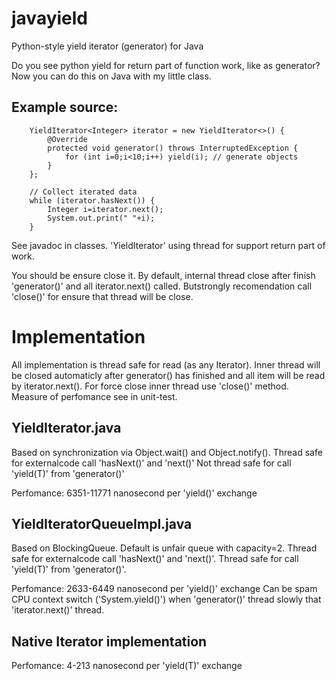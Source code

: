# javayield
Python-style yield iterator (generator) for Java

Do you see python yield for return part of function work, like as generator? Now you can do this on Java with my little class.

## Example source:

        YieldIterator<Integer> iterator = new YieldIterator<>() {
            @Override
            protected void generator() throws InterruptedException {
                for (int i=0;i<10;i++) yield(i); // generate objects
            }
        };
        
        // Collect iterated data
        while (iterator.hasNext()) {
            Integer i=iterator.next();
            System.out.print(" "+i);
        }

See javadoc in classes.
'YieldIterator' using thread for support return part of work. 

You should be ensure close it. By default, internal thread close after finish 'generator()' and all iterator.next() called.
Butstrongly recomendation call 'close()' for ensure that thread will be close.

Implementation
==============
All implementation is thread safe for read (as any Iterator).
Inner thread will be closed automaticly after generator() has finished and all item will be read by iterator.next().
For force close inner thread use 'close()' method.
Measure of perfomance see in unit-test.

YieldIterator.java
------------------
Based on synchronization via Object.wait() and Object.notify().
Thread safe for externalcode call 'hasNext()' and 'next()'
Not thread safe for call 'yield(T)' from 'generator()'

Perfomance: 6351-11771 nanosecond per 'yield()' exchange

YieldIteratorQueueImpl.java
---------------------------
Based on BlockingQueue. Default is unfair queue with capacity=2.
Thread safe for externalcode call 'hasNext()' and 'next()'.
Thread safe for call 'yield(T)' from 'generator()'.

Perfomance: 2633-6449 nanosecond per 'yield()' exchange
Can be spam CPU context switch ('System.yield()') when 'generator()' thread slowly that 'iterator.next()' thread.

Native Iterator implementation
------------------------------
Perfomance: 4-213 nanosecond per 'yield(T)' exchange


